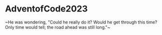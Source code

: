 # AdventofCode2023

~He was wondering, "Could he really do it? Would he get through this time? Only time would tell; the road ahead was still long."~
